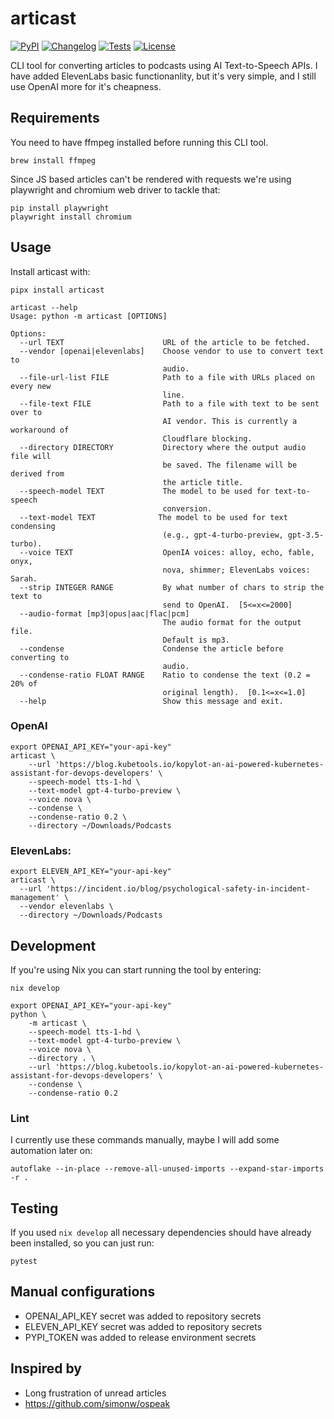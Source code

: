 # articast

[![PyPI](https://img.shields.io/pypi/v/articast.svg)](https://pypi.org/project/articast/)
[![Changelog](https://img.shields.io/github/release/ivankovnatsky/articast.svg)](https://github.com/ivankovnatsky/articast/releases)
[![Tests](https://github.com/ivankovnatsky/articast/workflows/Test/badge.svg)](https://github.com/ivankovnatsky/articast/actions?query=workflow%3ATest)
[![License](https://img.shields.io/github/license/ivankovnatsky/articast)](https://github.com/ivankovnatsky/articast/blob/main/LICENSE.md)

CLI tool for converting articles to podcasts using AI Text-to-Speech APIs. I
have added ElevenLabs basic functionanlity, but it's very simple, and I still
use OpenAI more for it's cheapness.

## Requirements

You need to have ffmpeg installed before running this CLI tool.

```console
brew install ffmpeg
```

Since JS based articles can't be rendered with requests we're using playwright
and chromium web driver to tackle that:

```console
pip install playwright
playwright install chromium
```

## Usage

Install articast with:

```console
pipx install articast
```

```console
articast --help
Usage: python -m articast [OPTIONS]

Options:
  --url TEXT                      URL of the article to be fetched.
  --vendor [openai|elevenlabs]    Choose vendor to use to convert text to
                                  audio.
  --file-url-list FILE            Path to a file with URLs placed on every new
                                  line.
  --file-text FILE                Path to a file with text to be sent over to
                                  AI vendor. This is currently a workaround of
                                  Cloudflare blocking.
  --directory DIRECTORY           Directory where the output audio file will
                                  be saved. The filename will be derived from
                                  the article title.
  --speech-model TEXT             The model to be used for text-to-speech
                                  conversion.
  --text-model TEXT              The model to be used for text condensing
                                  (e.g., gpt-4-turbo-preview, gpt-3.5-turbo).
  --voice TEXT                    OpenIA voices: alloy, echo, fable, onyx,
                                  nova, shimmer; ElevenLabs voices: Sarah.
  --strip INTEGER RANGE           By what number of chars to strip the text to
                                  send to OpenAI.  [5<=x<=2000]
  --audio-format [mp3|opus|aac|flac|pcm]
                                  The audio format for the output file.
                                  Default is mp3.
  --condense                      Condense the article before converting to
                                  audio.
  --condense-ratio FLOAT RANGE    Ratio to condense the text (0.2 = 20% of
                                  original length).  [0.1<=x<=1.0]
  --help                          Show this message and exit.
```

### OpenAI

```console
export OPENAI_API_KEY="your-api-key"
articast \
    --url 'https://blog.kubetools.io/kopylot-an-ai-powered-kubernetes-assistant-for-devops-developers' \
    --speech-model tts-1-hd \
    --text-model gpt-4-turbo-preview \
    --voice nova \
    --condense \
    --condense-ratio 0.2 \
    --directory ~/Downloads/Podcasts
```

### ElevenLabs:

```console
export ELEVEN_API_KEY="your-api-key"
articast \
  --url 'https://incident.io/blog/psychological-safety-in-incident-management' \
  --vendor elevenlabs \
  --directory ~/Downloads/Podcasts
```

## Development

If you're using Nix you can start running the tool by entering:

```console
nix develop
```

```console
export OPENAI_API_KEY="your-api-key"
python \
    -m articast \
    --speech-model tts-1-hd \
    --text-model gpt-4-turbo-preview \
    --voice nova \
    --directory . \
    --url 'https://blog.kubetools.io/kopylot-an-ai-powered-kubernetes-assistant-for-devops-developers' \
    --condense \
    --condense-ratio 0.2
```

### Lint

I currently use these commands manually, maybe I will add some automation later on:

```console
autoflake --in-place --remove-all-unused-imports --expand-star-imports -r .
```

## Testing

If you used `nix develop` all necessary dependencies should have already 
been installed, so you can just run:

```console
pytest
```

## Manual configurations

- OPENAI_API_KEY secret was added to repository secrets
- ELEVEN_API_KEY secret was added to repository secrets
- PYPI_TOKEN was added to release environment secrets

## Inspired by

* Long frustration of unread articles
* https://github.com/simonw/ospeak
